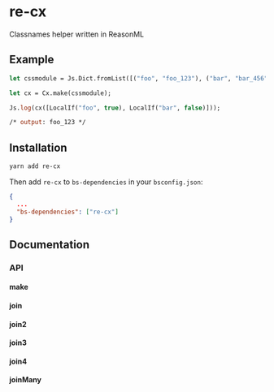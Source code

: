 # re-cx

Classnames helper written in ReasonML

## Example

```ml
let cssmodule = Js.Dict.fromList([("foo", "foo_123"), ("bar", "bar_456")]);

let cx = Cx.make(cssmodule);

Js.log(cx([LocalIf("foo", true), LocalIf("bar", false)]));

/* output: foo_123 */
```

## Installation

```bash
yarn add re-cx 
```

Then add `re-cx` to `bs-dependencies` in your `bsconfig.json`:

```json
{
  ...
  "bs-dependencies": ["re-cx"]
}
```

## Documentation

### API

#### make
#### join
#### join2
#### join3
#### join4
#### joinMany
